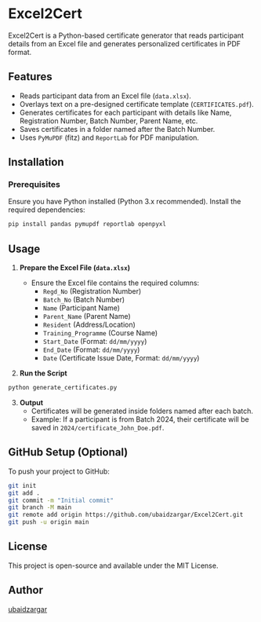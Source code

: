 # Excel2Cert

Excel2Cert is a Python-based certificate generator that reads participant details from an Excel file and generates personalized certificates in PDF format.

## Features
- Reads participant data from an Excel file (`data.xlsx`).
- Overlays text on a pre-designed certificate template (`CERTIFICATES.pdf`).
- Generates certificates for each participant with details like Name, Registration Number, Batch Number, Parent Name, etc.
- Saves certificates in a folder named after the Batch Number.
- Uses `PyMuPDF` (fitz) and `ReportLab` for PDF manipulation.

## Installation

### Prerequisites
Ensure you have Python installed (Python 3.x recommended). Install the required dependencies:
```sh
pip install pandas pymupdf reportlab openpyxl
```

## Usage

1. **Prepare the Excel File (`data.xlsx`)**
   - Ensure the Excel file contains the required columns:
     - `Regd_No` (Registration Number)
     - `Batch_No` (Batch Number)
     - `Name` (Participant Name)
     - `Parent_Name` (Parent Name)
     - `Resident` (Address/Location)
     - `Training_Programme` (Course Name)
     - `Start_Date` (Format: `dd/mm/yyyy`)
     - `End_Date` (Format: `dd/mm/yyyy`)
     - `Date` (Certificate Issue Date, Format: `dd/mm/yyyy`)

2. **Run the Script**
```sh
python generate_certificates.py
```

3. **Output**
   - Certificates will be generated inside folders named after each batch.
   - Example: If a participant is from Batch 2024, their certificate will be saved in `2024/certificate_John_Doe.pdf`.

## GitHub Setup (Optional)
To push your project to GitHub:
```sh
git init
git add .
git commit -m "Initial commit"
git branch -M main
git remote add origin https://github.com/ubaidzargar/Excel2Cert.git
git push -u origin main
```

## License
This project is open-source and available under the MIT License.

## Author
[ubaidzargar](https://github.com/ubaidzargar)
